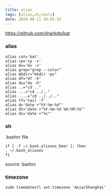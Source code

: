 ```yaml
---
title: alias
tags: [alias,sh,tools]
date: 2020-08-11 10:05:52
---
```



https://github.com/sharkdp/bat


### alias

```
alias cat='bat'
alias cp='cp -v'
alias mv='mv -v'
alias grep="grep --color"
alias mkdir="mkdir -pv"
alias df="df -h"
alias du="du -h"
alias ..="cd .."
alias ...="cd ../.."
alias ....="cd ../../.."
alias tf='tail -f'
alias d='date +"%Y-%m-%d"'
alias dt='date +"%Y-%m-%d %H:%M:%S"'
alias ds='date +"%s"'

```

### sh


.bashrc file

```
if [ -f ~/.bash_aliases_beer ]; then
. ~/.bash_aliases
fi
```

source .bashrc


### timezone

```
sudo timedatectl set-timezone 'Asia/Shanghai'
```

